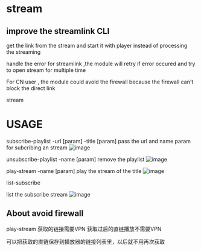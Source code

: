 # stream
## improve the streamlink CLI
get the link from the stream and start it with player instead of processing the streaming 

handle the error for streamlink ,the module will retry if error occured and try to open stream for multiple time 

For CN user , the module could avold the firewall because the firewall can't block the direct link 



stream
# USAGE 
subscribe-playlist -url [param] -title [param] 
pass  the url and name param for subcribing an stream 
![image](https://github.com/CN-CODEGOD/stream/assets/166476136/edaa1ea7-751b-4a68-ae60-55151f467966)

unsubscribe-playlist -name [param]
remove the playlist 
![image](https://github.com/CN-CODEGOD/stream/assets/166476136/b1dc3b31-41e5-426b-8eed-ddbf5d299660)

play-stream -name [param]
play the stream of the title
![image](https://github.com/CN-CODEGOD/stream/assets/166476136/c2fdc63e-147e-4024-9b9d-5e059e571d43)


list-subscribe  

list the subscribe stream 
![image](https://github.com/CN-CODEGOD/stream/assets/166476136/e489c96b-a12d-43f8-9e2e-3982d7d787c4)


## About avoid firewall 
 play-stream 获取的链接需要VPN 获取过后的直链播放不需要VPN 

 
 可以把获取的直链保存到播放器的链接列表里，以后就不用再次获取
